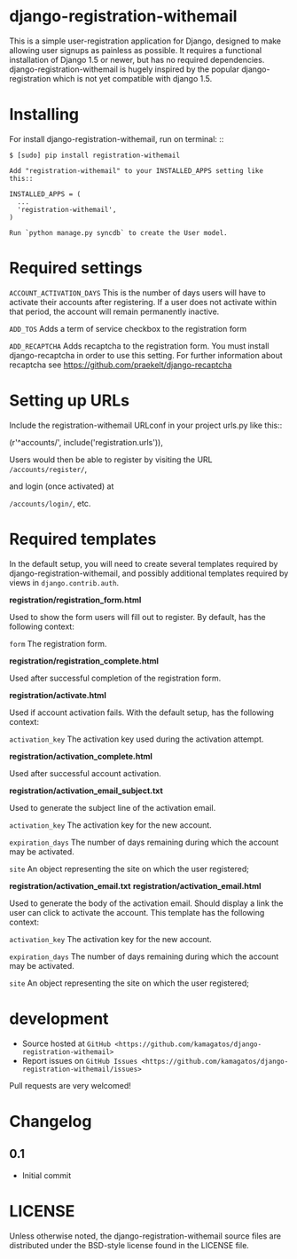 django-registration-withemail
=====================

This is a simple user-registration application for Django,
designed to make allowing user signups as painless as possible. It
requires a functional installation of Django 1.5 or newer, but has no
required dependencies.
django-registration-withemail is hugely inspired by the popular django-registration which 
is not yet compatible with django 1.5.

Installing
==========

For install django-registration-withemail, run on terminal: ::

    $ [sudo] pip install registration-withemail

	Add "registration-withemail" to your INSTALLED_APPS setting like this::

	INSTALLED_APPS = (
	  ...
	  'registration-withemail',
	)    
	
	Run `python manage.py syncdb` to create the User model.

Required settings
=================

``ACCOUNT_ACTIVATION_DAYS``
    This is the number of days users will have to activate their
    accounts after registering. If a user does not activate within
    that period, the account will remain permanently inactive.

``ADD_TOS``
	Adds a term of service checkbox to the registration form

``ADD_RECAPTCHA``
	Adds recaptcha to the registration form. You must install django-recaptcha
	in order to use this setting. For further information about recaptcha
	see https://github.com/praekelt/django-recaptcha

Setting up URLs
=================

Include the registration-withemail URLconf in your project urls.py like this::

(r'^accounts/', include('registration.urls')),

Users would then be able to register by visiting the URL
``/accounts/register/``, 

and login (once activated) at

``/accounts/login/``, etc.


Required templates
=================

In the default setup, you will need to create several templates
required by django-registration-withemail, and possibly additional templates
required by views in ``django.contrib.auth``.

**registration/registration_form.html**

Used to show the form users will fill out to register. By default, has
the following context:

``form``
    The registration form.

**registration/registration_complete.html**

Used after successful completion of the registration form.

**registration/activate.html**

Used if account activation fails. With the default setup, has the following context:

``activation_key``
    The activation key used during the activation attempt.

**registration/activation_complete.html**

Used after successful account activation.

**registration/activation_email_subject.txt**

Used to generate the subject line of the activation email.

``activation_key``
    The activation key for the new account.

``expiration_days``
    The number of days remaining during which the account may be
    activated.

``site``
    An object representing the site on which the user registered;

**registration/activation_email.txt**
**registration/activation_email.html**

Used to generate the body of the activation email. Should display a
link the user can click to activate the account. This template has the
following context:

``activation_key``
    The activation key for the new account.

``expiration_days``
    The number of days remaining during which the account may be
    activated.

``site``
    An object representing the site on which the user registered;

development
===========

* Source hosted at `GitHub <https://github.com/kamagatos/django-registration-withemail>`
* Report issues on `GitHub Issues <https://github.com/kamagatos/django-registration-withemail/issues>`

Pull requests are very welcomed!

Changelog
=========

0.1
-----

* Initial commit

LICENSE
=======

Unless otherwise noted, the django-registration-withemail source files are distributed under the BSD-style license found in the LICENSE file.
